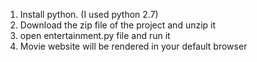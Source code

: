 1.	Install python. (I used python 2.7)
2.	Download the zip file of the project and unzip it
3.	open entertainment.py file and run it
4.	Movie website will be rendered in your default browser